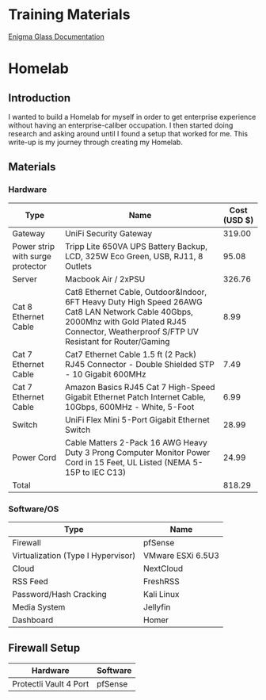 

# Training Materials

[Enigma Glass Documentation](https://casioking.github.io/enigmaglass/)

# Homelab

## Introduction

I wanted to build a Homelab for myself in order to get enterprise experience without having an enterprise-caliber occupation. I then started doing research and asking around until I found a setup that worked for me. This write-up is my journey through creating my Homelab.

## Materials

### Hardware

| Type                              | Name                                                                                                                                                                                             | Cost (USD $) |
| --------------------------------- | ------------------------------------------------------------------------------------------------------------------------------------------------------------------------------------------------ | ------------ |
| Gateway                          | UniFi Security Gateway​                                                                                                                                                                          | 319.00       |
| Power strip with surge protector​ | Tripp Lite 650VA UPS Battery Backup, LCD, 325W Eco Green, USB, RJ11, 8 Outlets ​                                                                                                                 | 95.08​       |
| Server​                           | Macbook Air / 2xPSU​                                                                                                                | 326.76​      |
| Cat 8 Ethernet Cable​             | Cat8 Ethernet Cable, Outdoor\&Indoor, 6FT Heavy Duty High Speed 26AWG Cat8 LAN Network Cable 40Gbps, 2000Mhz with Gold Plated RJ45 Connector, Weatherproof S/FTP UV Resistant for Router/Gaming​ | 8.99         |
| Cat 7 Ethernet Cable​             | Cat7 Ethernet Cable 1.5 ft (2 Pack) RJ45 Connector - Double Shielded STP - 10 Gigabit 600MHz​                                                                                                    | 7.49         |
| Cat 7 Ethernet Cable​             | Amazon Basics RJ45 Cat 7 High-Speed Gigabit Ethernet Patch Internet Cable, 10Gbps, 600MHz - White, 5-Foot​                                                                                       | 6.99​        |
| Switch​                 | UniFi Flex Mini 5-Port Gigabit Ethernet Switch​                                                                                                                                      | 28.99​       |
| Power Cord​                       | Cable Matters 2-Pack 16 AWG Heavy Duty 3 Prong Computer Monitor Power Cord in 15 Feet, UL Listed (NEMA 5-15P to IEC C13)​                                                                        | 24.99​       |
| Total                             |                                                                                                                                                                                                  | 818.29       |

### Software/OS

| Type                               | Name               |
| ---------------------------------- | ------------------ |
| Firewall                           | pfSense            |
| Virtualization (Type I Hypervisor) | VMware ESXi 6.5U3​ |
| Cloud​                             | NextCloud​         |
| RSS Feed​                          | FreshRSS​          |
| Password/Hash Cracking​            | Kali Linux​        |
| Media System                       | Jellyfin           |
| Dashboard                          | Homer              |

## Firewall Setup

| Hardware               | Software |
| ---------------------- | -------- |
| Protectli Vault 4 Port | pfSense  |



